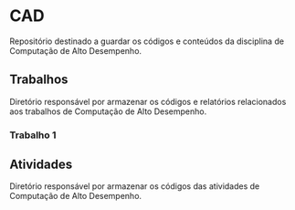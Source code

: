 # CAD
Repositório destinado a guardar os códigos e conteúdos da disciplina de Computação de Alto Desempenho.

## Trabalhos
Diretório responsável por armazenar os códigos e relatórios relacionados aos trabalhos de Computação de Alto Desempenho.

### Trabalho 1

## Atividades
Diretório responsável por armazenar os códigos das atividades de Computação de Alto Desempenho.
